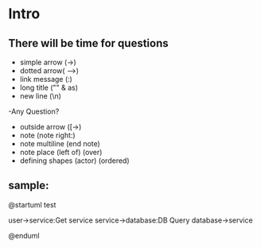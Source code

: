 # Intro

## There will be time for questions

- simple arrow (->)
- dotted arrow( -->)
- link message (:)
- long title ("" & as)
- new line (\n)

-Any Question?

- outside arrow ([->)
- note (note right:)
- note multiline (end note)
- note place (left of) (over)
- defining shapes (actor) (ordered)


## sample:

@startuml test

user->service:Get service
service->database:DB Query
database->service

@enduml